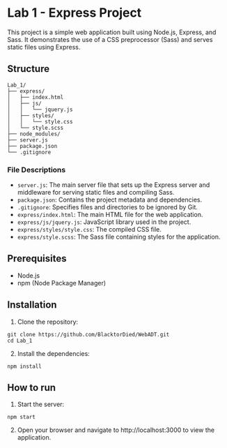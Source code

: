 # Lab 1 - Express Project
This project is a simple web application built using Node.js, Express, and Sass. It demonstrates the use of a CSS preprocessor (Sass) and serves static files using Express.

## Structure
```
Lab_1/
├── express/
│   ├── index.html
│   ├── js/
│   │   └── jquery.js
│   ├── styles/
│   │   └── style.css
│   └── style.scss
├── node_modules/
├── server.js
├── package.json
└── .gitignore
```

### File Descriptions
- `server.js`: The main server file that sets up the Express server and middleware for serving static files and compiling Sass.
- `package.json`: Contains the project metadata and dependencies.
- `.gitignore`: Specifies files and directories to be ignored by Git.
- `express/index.html`: The main HTML file for the web application.
- `express/js/jquery.js`: JavaScript library used in the project.
- `express/styles/style.css`: The compiled CSS file.
- `express/style.scss`: The Sass file containing styles for the application.

## Prerequisites
- Node.js
- npm (Node Package Manager)

## Installation
1. Clone the repository:
```
git clone https://github.com/BlacktorDied/WebADT.git
cd Lab_1
```

2. Install the dependencies:
```
npm install
```

## How to run
1. Start the server:
```
npm start
```

2. Open your browser and navigate to http://localhost:3000 to view the application.
